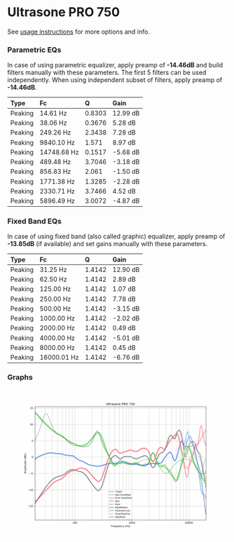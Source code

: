 # Ultrasone PRO 750
See [usage instructions](https://github.com/jaakkopasanen/AutoEq#usage) for more options and info.

### Parametric EQs
In case of using parametric equalizer, apply preamp of **-14.46dB** and build filters manually
with these parameters. The first 5 filters can be used independently.
When using independent subset of filters, apply preamp of **-14.46dB**.

| Type    | Fc          |      Q | Gain     |
|:--------|:------------|:-------|:---------|
| Peaking | 14.61 Hz    | 0.8303 | 12.99 dB |
| Peaking | 38.06 Hz    | 0.3676 | 5.28 dB  |
| Peaking | 249.26 Hz   | 2.3438 | 7.28 dB  |
| Peaking | 9840.10 Hz  | 1.571  | 8.97 dB  |
| Peaking | 14748.68 Hz | 0.1517 | -5.68 dB |
| Peaking | 489.48 Hz   | 3.7046 | -3.18 dB |
| Peaking | 856.83 Hz   | 2.061  | -1.50 dB |
| Peaking | 1771.38 Hz  | 1.3285 | -2.28 dB |
| Peaking | 2330.71 Hz  | 3.7466 | 4.52 dB  |
| Peaking | 5896.49 Hz  | 3.0072 | -4.87 dB |

### Fixed Band EQs
In case of using fixed band (also called graphic) equalizer, apply preamp of **-13.85dB**
(if available) and set gains manually with these parameters.

| Type    | Fc          |      Q | Gain     |
|:--------|:------------|:-------|:---------|
| Peaking | 31.25 Hz    | 1.4142 | 12.90 dB |
| Peaking | 62.50 Hz    | 1.4142 | 2.89 dB  |
| Peaking | 125.00 Hz   | 1.4142 | 1.07 dB  |
| Peaking | 250.00 Hz   | 1.4142 | 7.78 dB  |
| Peaking | 500.00 Hz   | 1.4142 | -3.15 dB |
| Peaking | 1000.00 Hz  | 1.4142 | -2.02 dB |
| Peaking | 2000.00 Hz  | 1.4142 | 0.49 dB  |
| Peaking | 4000.00 Hz  | 1.4142 | -5.01 dB |
| Peaking | 8000.00 Hz  | 1.4142 | 0.45 dB  |
| Peaking | 16000.01 Hz | 1.4142 | -6.76 dB |

### Graphs
![](./Ultrasone%20PRO%20750.png)